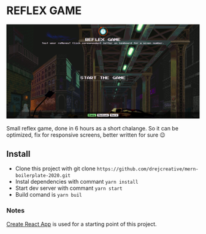 # REFLEX GAME
![Project Screenshot](1.png)

Small reflex game, done in 6 hours as a short chalange.
So it can be optimized, fix for responsive screens, better written for sure 😉

## Install
- Clone this project with git clone `https://github.com/drejcreative/mern-boilerplate-2020.git`
- Instal dependencies with commant `yarn install`
- Start dev server with commant `yarn start`
- Build comand is `yarn buil`

### Notes
[Create React App](https://github.com/facebook/create-react-app) is used for a starting point of this project.